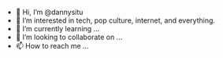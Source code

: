 - 👋 Hi, I’m @dannysitu
- 👀 I’m interested in tech, pop culture, internet, and everything.
- 🌱 I’m currently learning ...
- 💞️ I’m looking to collaborate on ...
- 📫 How to reach me ...

<!---
dannysitu/dannysitu is a ✨ special ✨ repository because its `README.md` (this file) appears on your GitHub profile.
You can click the Preview link to take a look at your changes.
--->
